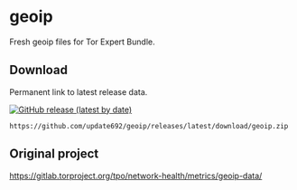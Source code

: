 # geoip

Fresh geoip files for Tor Expert Bundle.

## Download

Permanent link to latest release data.

[![GitHub release (latest by date)](https://img.shields.io/github/v/release/update692/geoip?style=for-the-badge)](https://github.com/update692/geoip/releases)

`https://github.com/update692/geoip/releases/latest/download/geoip.zip`

## Original project

https://gitlab.torproject.org/tpo/network-health/metrics/geoip-data/
